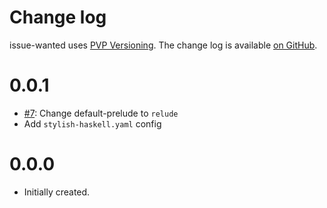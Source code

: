 Change log
==========

issue-wanted uses [PVP Versioning][1].
The change log is available [on GitHub][2].

0.0.1
=====
* [#7](https://github.com/kowainik/issue-wanted/issues/7):
  Change default-prelude to `relude`
* Add `stylish-haskell.yaml` config

0.0.0
=====
* Initially created.

[1]: https://pvp.haskell.org
[2]: https://github.com/kowainik/issue-wanted/releases

